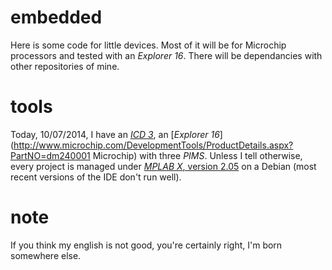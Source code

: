 embedded
========

Here is some code for little devices. Most of it will be for Microchip processors and tested with an _Explorer 16_. There will be dependancies with other repositories of mine.

tools
=====
Today, 10/07/2014, I have an [_ICD 3_](http://www.microchip.com/Developmenttools/ProductDetails.aspx?PartNO=DV164035), an [_Explorer 16_](http://www.microchip.com/DevelopmentTools/ProductDetails.aspx?PartNO=dm240001 Microchip) with three _PIMS_. Unless I tell otherwise, every project is managed under [_MPLAB X_, version 2.05](http://www.microchip.com/pagehandler/en-us/family/mplabx/) on a Debian (most recent versions of the IDE don't run well).

note
====

If you think my english is not good, you're certainly right, I'm born somewhere else.
